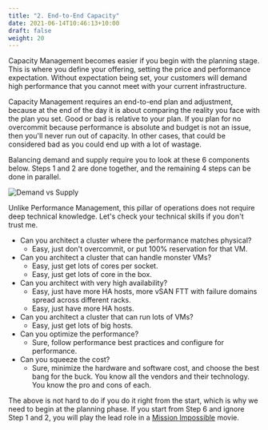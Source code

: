 ```yaml
---
title: "2. End-to-End Capacity"
date: 2021-06-14T10:46:13+10:00
draft: false
weight: 20
---
```


Capacity Management becomes easier if you begin with the planning stage. This is where you define your offering, setting the price and performance expectation. Without expectation being set, your customers will demand high performance that you cannot meet with your current infrastructure. 

Capacity Management requires an end-to-end plan and adjustment, because at the end of the day it is about comparing the reality you face with the plan you set. Good or bad is relative to your plan. If you plan for no overcommit because performance is absolute and budget is not an issue, then you'll never run out of capacity. In other cases, that could be considered bad as you could end up with a lot of wastage.

Balancing demand and supply require you to look at these 6 components below. Steps 1 and 2 are done together, and the remaining 4 steps can be done in parallel.

![Demand vs Supply](1.3.2-fig-1.png)

Unlike Performance Management, this pillar of operations does not require deep technical knowledge. Let's check your technical skills if you don't trust me.

- Can you architect a cluster where the performance matches physical?
  - Easy, just don't overcommit, or put 100% reservation for that VM.
- Can you architect a cluster that can handle monster VMs?
  - Easy, just get lots of cores per socket.
  - Easy, just get lots of core in the box.
- Can you architect with very high availability?
  - Easy, just have more HA hosts, more vSAN FTT with failure domains spread across different racks.
  - Easy, just have more HA hosts.
- Can you architect a cluster that can run lots of VMs?
  - Easy, just get lots of big hosts.
- Can you optimize the performance?
  - Sure, follow performance best practices and configure for performance.
- Can you squeeze the cost?
  - Sure, minimize the hardware and software cost, and choose the best bang for the buck. You know all the vendors and their technology. You know the pro and cons of each.

The above is not hard to do if you do it right from the start, which is why we need to begin at the planning phase. If you start from Step 6 and ignore Step 1 and 2, you will play the lead role in a [Mission Impossible](https://en.wikipedia.org/wiki/Mission:_Impossible_(film_series)) movie.